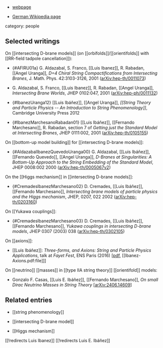 
* [webpage](http://www.uam.es/ss/Satellite/FisicaTeorica/en/1234888609654/1242650847708/persona/detallePDI/Ibanez_Santiago,_Luis_Enrique.htm)

* [German Wikipedia page](https://de.wikipedia.org/wiki/Luis_E._Ib&#225;&#241;ez)

category: people

## Selected writings

On [[intersecting D-brane models]] (on [[orbifolds]]/[[orientifolds]] with [[RR-field tadpole cancellation]]):

* {#AFIRU01a} G. Aldazabal, S. Franco, [[Luis Ibanez]], R. Rabadan, [[Angel Uranga]], _D=4 Chiral String Compactifications from Intersecting Branes_, J. Math. Phys. 42:3103-3126, 2001 ([arXiv:hep-th/0011073](https://arxiv.org/abs/hep-th/0011073))

* G. Aldazabal, S. Franco, [[Luis Ibanez]], R. Rabadan, [[Angel Uranga]], _Intersecting Brane Worlds_, JHEP 0102:047, 2001 ([arXiv:hep-ph/0011132](https://arxiv.org/abs/hep-ph/0011132))


* {#IbanezUranga12} [[Luis Ibáñez]], [[Angel Uranga]], _[[String Theory and Particle Physics -- An Introduction to String Phenomenology]]_, Cambridge University Press 2012

* {#IbanezMarchesanoRabadan01} [[Luis Ibáñez]], [[Fernando Marchesano]], R. Rabadan, section 7 of _Getting just the Standard Model at Intersecting Branes_, JHEP 0111:002, 2001 ([arXiv:hep-th/0105155](https://arxiv.org/abs/hep-th/0105155))

On [[bottom-up model building]] for [[intersecting D-brane models]]:

* {#AldazabalIbanezQuevedoUranga00} G. Aldazabal, [[Luis Ibáñez]], [[Fernando Quevedo]], [[Angel Uranga]], _D-Branes at Singularities: A Bottom-Up Approach to the String Embedding of the Standard Model_, JHEP 0008:002 2000 ([arXiv:hep-th/0005067v2](https://arxiv.org/abs/hep-th/0005067))


On the [[Higgs mechanism]] in [[intersecting D-brane models]]:

* {#CremadesIbanezMarchesano02} D. Cremades, [[Luis Ibáñez]], [[Fernando Marchesano]], _Intersecting brane models of particle physics and the Higgs mechanism_, JHEP, 0207, 022 2002 ([arXiv:hep-th/0203160](https://arxiv.org/abs/hep-th/0203160))

On [[Yukawa couplings]]:

* {#CremadesIbanezMarchesano03} D. Cremades, [[Luis Ibáñez]], [[Fernando Marchesano]], _Yukawa couplings in intersecting D-brane models_, JHEP 0307 (2003) 038 ([arXiv:hep-th/0302105](https://arxiv.org/abs/hep-th/0302105))

On [[axions]]:

* [[Luis Ibáñez]]: *Three-forms, and Axions: String and Particle Physics Applications*, talk at *Fayet Fest*, ENS Paris (2016) &lbrack;[pdf](https://moriond.in2p3.fr/Fayet/transparencies/ibanez.pdf), [[Ibanez-Axions.pdf:file]]&rbrack;


On [[neutrino]] [[masses]] in [[type IIA string theory]] [[orientifold]] models:

* Gonzalo F. Casas, [[Luis E. Ibáñez]], [[Fernando Marchesano]], *On small Dirac Neutrino Masses in String Theory* &lbrack;[arXiv:2406.14609](https://arxiv.org/abs/2406.14609)&rbrack;




## Related  entries

* [[string phenomenology]]

* [[intersecting D-brane model]]

* [[Higgs mechanism]]


[[!redirects Luis Ibanez]]
[[!redirects Luis E. Ibáñez]]

